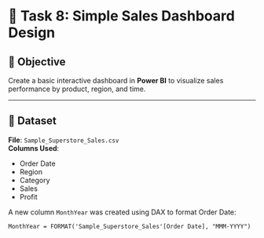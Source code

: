 # 🧩 Task 8: Simple Sales Dashboard Design

## 📌 Objective
Create a basic interactive dashboard in **Power BI** to visualize sales performance by product, region, and time.

---

## 📁 Dataset
**File**: `Sample_Superstore_Sales.csv`  
**Columns Used**:
- Order Date
- Region
- Category
- Sales
- Profit

A new column `MonthYear` was created using DAX to format Order Date:

```DAX
MonthYear = FORMAT('Sample_Superstore_Sales'[Order Date], "MMM-YYYY")
